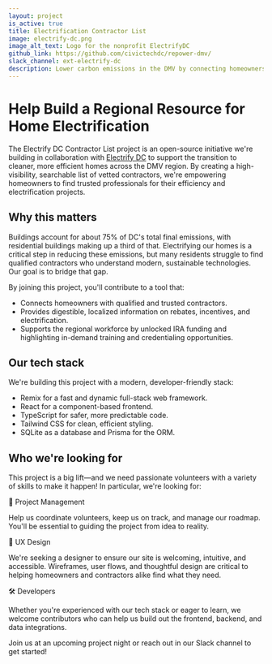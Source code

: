 ```yaml
---
layout: project
is_active: true
title: Electrification Contractor List
image: electrify-dc.png
image_alt_text: Logo for the nonprofit ElectrifyDC
github_link: https://github.com/civictechdc/repower-dmv/
slack_channel: ext-electrify-dc
description: Lower carbon emissions in the DMV by connecting homeowners with the resources and contractors they need to make their homes efficient and electric.
---
```


# Help Build a Regional Resource for Home Electrification

The Electrify DC Contractor List project is an open-source initiative we're building in collaboration with [Electrify DC](https://electrifydc.org) to support the transition to cleaner, more efficient homes across the DMV region. By creating a high-visibility, searchable list of vetted contractors, we're empowering homeowners to find trusted professionals for their efficiency and electrification projects.

## Why this matters

Buildings account for about 75% of DC's total final emissions, with residential buildings making up a third of that. Electrifying our homes is a critical step in reducing these emissions, but many residents struggle to find qualified contractors who understand modern, sustainable technologies. Our goal is to bridge that gap.

By joining this project, you'll contribute to a tool that:

- Connects homeowners with qualified and trusted contractors.
- Provides digestible, localized information on rebates, incentives, and electrification.
- Supports the regional workforce by unlocked IRA funding and highlighting in-demand training and credentialing opportunities.

## Our tech stack

We're building this project with a modern, developer-friendly stack:

- Remix for a fast and dynamic full-stack web framework.
- React for a component-based frontend.
- TypeScript for safer, more predictable code.
- Tailwind CSS for clean, efficient styling.
- SQLite as a database and Prisma for the ORM.

## Who we're looking for

This project is a big lift—and we need passionate volunteers with a variety of skills to make it happen! In particular, we're looking for:

🌟 Project Management

Help us coordinate volunteers, keep us on track, and manage our roadmap. You'll be essential to guiding the project from idea to reality.

🎨 UX Design

We're seeking a designer to ensure our site is welcoming, intuitive, and accessible. Wireframes, user flows, and thoughtful design are critical to helping homeowners and contractors alike find what they need.

🛠 Developers

Whether you're experienced with our tech stack or eager to learn, we welcome contributors who can help us build out the frontend, backend, and data integrations.

Join us at an upcoming project night or reach out in our Slack channel to get started!
